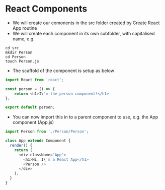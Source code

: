 # React Components

- We will create our comonents in the src folder created by Create React App routine
- We will create each component in its own subfolder, with capitalised name, e.g.
```
cd src
mkdir Person
cd Person
touch Person.js
```
- The scaffold of the component is setup as below
``` js
import React from 'react';

const person = () => {
    return <h1>I\'m the person component!</h1>
};

export default person;
```
- You can now import this in to a parent component to use, e.g. the App component (App.js)
``` js
import Person from './Person/Person';

class App extends Component {
  render() {
    return (
      <div className="App">
        <h1>Hi, I\'m a React App</h1>
        <Person />
      </div>
    );
  }
}
```